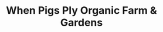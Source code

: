 ---
title: "When Pigs Ply Organic Farm & Gardens"
url: /mount-vernon/when-pigs-ply-organic-farm-and-gardens/
shop: farm
---